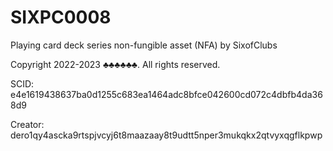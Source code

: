 # SIXPC0008
Playing card deck series non-fungible asset (NFA) by SixofClubs

Copyright 2022-2023 ♣♣♣♣♣♣. All rights reserved.

SCID: e4e1619438637ba0d1255c683ea1464adc8bfce042600cd072c4dbfb4da368d9

Creator: dero1qy4ascka9rtspjvcyj6t8maazaay8t9udtt5nper3mukqkx2qtvyxqgflkpwp

